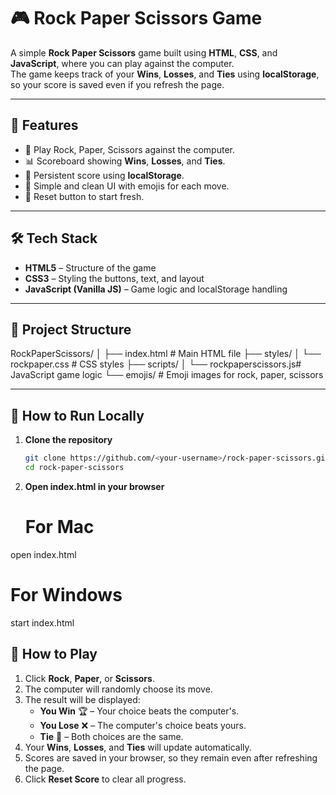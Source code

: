 # 🎮 Rock Paper Scissors Game

A simple **Rock Paper Scissors** game built using **HTML**, **CSS**, and **JavaScript**, where you can play against the computer.  
The game keeps track of your **Wins**, **Losses**, and **Ties** using **localStorage**, so your score is saved even if you refresh the page.

---

## 📌 Features
- 🎯 Play Rock, Paper, Scissors against the computer.
- 📊 Scoreboard showing **Wins**, **Losses**, and **Ties**.
- 💾 Persistent score using **localStorage**.
- 🎨 Simple and clean UI with emojis for each move.
- 🔄 Reset button to start fresh.

---

## 🛠️ Tech Stack
- **HTML5** – Structure of the game
- **CSS3** – Styling the buttons, text, and layout
- **JavaScript (Vanilla JS)** – Game logic and localStorage handling

---

## 📂 Project Structure

RockPaperScissors/
│
├── index.html # Main HTML file
├── styles/
│ └── rockpaper.css # CSS styles
├── scripts/
│ └── rockpaperscissors.js# JavaScript game logic
└── emojis/ # Emoji images for rock, paper, scissors


---

## 🚀 How to Run Locally

1. **Clone the repository**
   ```bash
   git clone https://github.com/<your-username>/rock-paper-scissors.git
   cd rock-paper-scissors
2. **Open index.html in your browser**
   # For Mac
  open index.html
  
  # For Windows
  start index.html

## 🎯 How to Play

1. Click **Rock**, **Paper**, or **Scissors**.
2. The computer will randomly choose its move.
3. The result will be displayed:
   - **You Win** 🏆 – Your choice beats the computer's.
   - **You Lose** ❌ – The computer's choice beats yours.
   - **Tie** 🤝 – Both choices are the same.
4. Your **Wins**, **Losses**, and **Ties** will update automatically.
5. Scores are saved in your browser, so they remain even after refreshing the page.
6. Click **Reset Score** to clear all progress.


  
